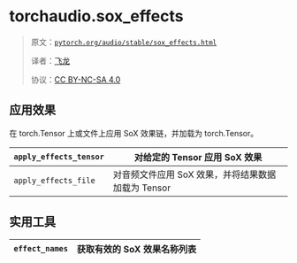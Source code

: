 # torchaudio.sox_effects

> 原文：[`pytorch.org/audio/stable/sox_effects.html`](https://pytorch.org/audio/stable/sox_effects.html)
>
> 译者：[飞龙](https://github.com/wizardforcel)
>
> 协议：[CC BY-NC-SA 4.0](http://creativecommons.org/licenses/by-nc-sa/4.0/)


## 应用效果

在 torch.Tensor 上或文件上应用 SoX 效果链，并加载为 torch.Tensor。

| `apply_effects_tensor` | 对给定的 Tensor 应用 SoX 效果 |
| --- | --- |
| `apply_effects_file` | 对音频文件应用 SoX 效果，并将结果数据加载为 Tensor |

## 实用工具

| `effect_names` | 获取有效的 SoX 效果名称列表 |
| --- | --- |
